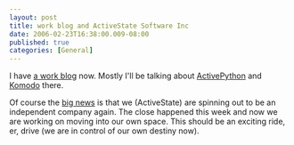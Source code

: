 ```yaml
---
layout: post
title: work blog and ActiveState Software Inc
date: 2006-02-23T16:38:00.009-08:00
published: true
categories: [General]
---
```


<p><a href="http://www.flickr.com/photos/trento/103732013/" title="flying python" style="float: right"><img src="http://static.flickr.com/31/103732013_849d7f3bb9_m.jpg" alt="" style="border: none;" /></a></p>

<p style="">I have <a href="http://blogs.activestate.com/trentm/">a work blog</a> now.  Mostly I'll be talking about <a href="http://www.activestate.com/Products/ActivePython/">ActivePython</a> and <a href="http://www.activestate.com/Products/Komodo/">Komodo</a> there.

Of course the <a href="http://blogs.activestate.com/activestate/2006/02/free_as_in_will.html">big news</a> is that we (ActiveState) are spinning out to be an independent company again. The close happened this week and now we are working on moving into our own space. This should be an exciting ride, er, drive (we are in control of our own destiny now).</p>
